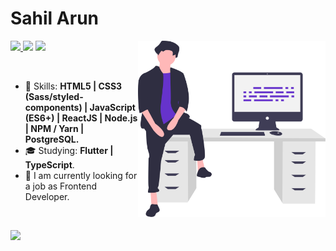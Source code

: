 # Sahil Arun

<img align="right" width="300px" src="./bio-image.svg" />

<p align="left">
  <a href="sahilarun777@gmail.com">
    <img src="https://img.shields.io/badge/-sahilarun777@gmail.com-6633cc?style=flat-square&logo=Gmail&logoColor=white&link=mailto:sahilarun777@gmail.com" />
  </a>

  <a>
    <img src="https://img.shields.io/badge/!   Billaaaaaaaaa%236111-6633cc?style=flat-square&logo=Discord&logoColor=white" />
  </a>
  <a href="https://github.com/PagalLadka0001/?tab=follow">
    <img src="https://img.shields.io/github/followers/PagalLadka0001?label=Follow&style=social" />
  </a>
</p>

<br>

- :rocket: Skills: <strong>HTML5 | CSS3 (Sass/styled-components) | JavaScript (ES6+) | ReactJS | Node.js | NPM / Yarn | PostgreSQL.</strong>
- :mortar_board: Studying: <strong>Flutter | TypeScript</strong>.
- :briefcase: I am currently looking for a job as Frontend Developer.

<br>

<img
  align="left"
  height="165"
  src="https://github-readme-stats.vercel.app/api?username=PagalLadka0001&count_private=true&show_icons=true&custom_title=GitHub%20Status&hide=issues&title_color=6633cc&icon_color=f7df1e&bg_color=ffffff00&text_color=7159c1&hide_border=true"
/>
